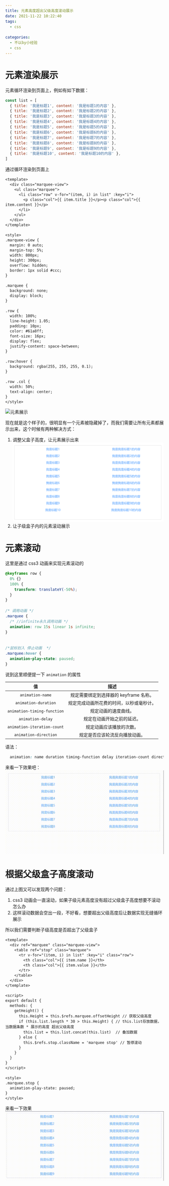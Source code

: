 ```yaml
---
title: 元素高度超出父级高度滚动展示
date: 2021-11-22 10:22:40
tags: 
  - css

categories: 
  - 不以by小经验
  - css
---
```


# 元素渲染展示
元素循环渲染到页面上，例如有如下数据：
```js
const list = [
  { title: '我是标题1', content: '我是标题1的内容' },
  { title: '我是标题2', content: '我是标题2的内容' },
  { title: '我是标题3', content: '我是标题3的内容' },
  { title: '我是标题4', content: '我是标题4的内容' },
  { title: '我是标题5', content: '我是标题5的内容' },
  { title: '我是标题6', content: '我是标题6的内容' },
  { title: '我是标题7', content: '我是标题7的内容' },
  { title: '我是标题8', content: '我是标题8的内容' },
  { title: '我是标题9', content: '我是标题9的内容' },
  { title: '我是标题10', content: '我是标题10的内容' },
]
```
通过循环渲染到页面上

```vue
<template>
  <div class="marquee-view">
    <ul class="marquee">
      <li class="row" v-for="(item, i) in list" :key="i">
        <p class="col">{{ item.title }}</p><p class="col">{{ item.content }}</p>
      </li>
    </ul>
  </div>
</template>

<style>
.marquee-view {
  margin: 0 auto;
  margin-top: 5%;
  width: 800px;
  height: 300px;
  overflow: hidden;
  border: 1px solid #ccc;
}

.marquee {
  background: none;
  display: block;
}

.row {
  width: 100%;
  line-height: 1.05;
  padding: 10px;
  color: #61a8ff;
  font-size: 16px;
  display: flex;
  justify-content: space-between;
}

.row:hover {
  background: rgba(255, 255, 255, 0.1);
}

.row .col {
  width: 50%;
  text-align: center;
}
</style>
```

![元素展示](/images/css/scroll.png)

现在就是这个样子的，很明显有一个元素被隐藏掉了，而我们需要让所有元素都展示出来，这个时候有两种解决方式：
1. 调整父盒子高度，让元素展示出来
![调整父盒子高度](/images/css/height-change.png)
2. 让子级盒子内的元素滚动展示

# 元素滚动
这里是通过 css3 动画来实现元素滚动的
```css
@keyframes row {
  0% {}
  100% {
    transform: translateY(-50%);
  }
}

/* 调用动画 */
.marquee {
  /* //infinite永久调用动画 */
  animation: row 15s linear 1s infinite;
}


/*鼠标划入 停止动画  */
.marquee:hover {
  animation-play-state: paused;
}
```

说到这里顺便提一下 `animation` 的属性

|            值               |                  描述                    |
| :-------------------------: | :--------------------------------------: |
|      `animation-name`       |  规定需要绑定到选择器的 keyframe 名称。  |
|    `animation-duration`     | 规定完成动画所花费的时间，以秒或毫秒计。 |
| `animation-timing-function` |           规定动画的速度曲线。           |
|      `animation-delay`      |        规定在动画开始之前的延迟。        |
| `animation-iteration-count` |         规定动画应该播放的次数。         |
|    `animation-direction`    |      规定是否应该轮流反向播放动画。      |

语法：
```css
  animation: name duration timing-function delay iteration-count direction;
```

来看一下效果吧：
![滚动](/images/css/scroll.gif)

# 根据父级盒子高度滚动
通过上图又可以发现两个问题：
1. css3 动画会一直滚动，如果子级元素高度没有超过父级盒子高度想要不滚动怎么办
2. 这样滚动数据会空出一段，不好看，想要超出父级高度后让数据实现无缝循环展示

所以我们需要判断子级高度是否超出了父级盒子

```vue
<template>
  <div ref="marquee" class="marquee-view">
    <table ref="stop" class="marquee">
      <tr v-for="(item, i) in list" :key="i" class="row">
        <th class="col">{{ item.name }}</th>
        <th class="col">{{ item.value }}</th>
      </tr>
    </table>
  </div>
</template>

<script>
export default {
  methods: {
    getHeight() {
      this.Height = this.$refs.marquee.offsetHeight // 获取父级高度
      if (this.list.length * 30 > this.Height) { // this.list存放数据，当数据条数 * 展示的高度 超出父级高度
        this.list = this.list.concat(this.list)  // 叠加数据
      } else {
        this.$refs.stop.className = 'marquee stop' // 暂停滚动
      }
    }
  }
}
</script>

<style>
.marquee.stop {
  animation-play-state: paused;
}
</style>
```
来看一下效果
![无缝滚动](/images/css/seamless_scrolling.gif)
